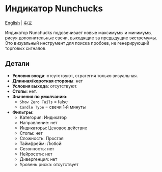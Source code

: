 # Индикатор Nunchucks
[English](README.md) | [中文](README_cn.md)

Индикатор Nunchucks подсвечивает новые максимумы и минимумы, рисуя дополнительные свечи, выходящие за предыдущие экстремумы. Это визуальный инструмент для поиска пробоев, не генерирующий торговых сигналов.

## Детали

- **Условия входа**: отсутствуют, стратегия только визуальная.
- **Длинная/короткая стороны**: нет
- **Условия выхода**: отсутствуют.
- **Стопы**: нет.
- **Значения по умолчанию**:
  - `Show Zero Tails` = false
  - `Candle Type` = свечи 1‑й минуты
- **Фильтры**:
  - Категория: Индикатор
  - Направление: нет
  - Индикаторы: Ценовое действие
  - Стопы: нет
  - Сложность: Простая
  - Таймфрейм: Любой
  - Сезонность: нет
  - Нейросети: нет
  - Дивергенция: нет
  - Уровень риска: отсутствует
